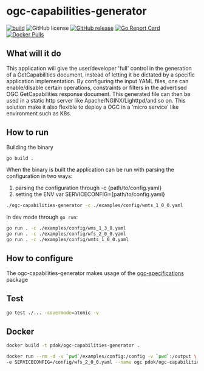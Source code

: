 # ogc-capabilities-generator

[![build](https://github.com/PDOK/ogc-capabilities-generator/actions/workflows/go.yml/badge.svg)](https://github.com/PDOK/ogc-capabilities-generator/actions/workflows/go.yml)
![GitHub
license](https://img.shields.io/github/license/PDOK/ogc-capabilities-generator)
[![GitHub
release](https://img.shields.io/github/release/PDOK/ogc-capabilities-generator.svg)](https://github.com/PDOK/ogc-capabilities-generator/releases)
[![Go Report
Card](https://goreportcard.com/badge/PDOK/ogc-capabilities-generator)](https://goreportcard.com/report/PDOK/ogc-capabilities-generator)
[![Docker
Pulls](https://img.shields.io/docker/pulls/pdok/ogc-capabilities-gen.svg)](https://hub.docker.com/r/pdok/ogc-capabilities-gen)

## What will it do

This application will give the user/developer 'full' control in the generation
of a GetCapabilities document, instead of letting it be dictated by a specific
application implementation. By configuring the input YAML files, one can
enable/disable certain operations, constraints or filters in the advertised OGC
GetCapabilities response document. This generated file can then be used in a
static http server like Apache/NGINX/Lighttpd/and so on. This solution make it
also flexible to deploy a OGC in a 'micro service' like environment such as K8s.

## How to run

Building the binary

```sh
go build .
```

When the binary is built the application can be run with parsing the
configuration in two ways:

1. parsing the configuration through -c {path/to/config.yaml}
2. setting the ENV var SERVICECONFIG={path/to/config.yaml}

```sh
./ogc-capabilities-generator -c ./examples/config/wmts_1_0_0.yaml
```

In dev mode through `go run`:

```sh
go run . -c ./examples/config/wms_1_3_0.yaml
go run . -c ./examples/config/wfs_2_0_0.yaml
go run . -c ./examples/config/wmts_1_0_0.yaml
```

## How to configure

The ogc-capabilities-generator makes usage of the
[ogc-specifications](https://github.com/PDOK/ogc-specifications) package

## Test

```sh
go test ./... -covermode=atomic -v
```

## Docker

```sh
docker build -t pdok/ogc-capabilities-generator .

docker run --rm -d -v `pwd`/examples/config:/config -v `pwd`:/output \
-e SERVICECONFIG=/config/wfs_2_0_0.yaml --name ogc pdok/ogc-capabilities-generator
```
